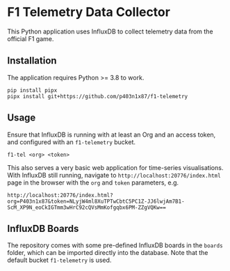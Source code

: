 # F1 Telemetry Data Collector

This Python application uses InfluxDB to collect telemetry data from the
official F1 game.

## Installation

The application requires Python >= 3.8 to work.

~~~
pip install pipx
pipx install git+https://github.com/p403n1x87/f1-telemetry
~~~

## Usage

Ensure that InfluxDB is running with at least an Org and an access token, and
configured with an `f1-telemetry` bucket.

~~~
f1-tel <org> <token>
~~~

This also serves a very basic web application for time-series visualisations.
With InfluxDB still running, navigate to  `http://localhost:20776/index.html`
page in the browser with the `org` and `token` parameters, e.g.

~~~
http://localhost:20776/index.html?org=P403n1x87&token=NLyjW4ml8XuTPTwCbtC5PC1Z-JJ6lwjAm7B1-ScM_XP9N_eoCkIGTmm3wHrC92cQVsMmKofgqbx6PM-ZZgVQKw==
~~~

## InfluxDB Boards

The repository comes with some pre-defined InfluxDB boards in the `boards`
folder, which can be imported directly into the database. Note that the default
bucket `f1-telemetry` is used.

